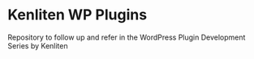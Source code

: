 # Kenliten WP Plugins

Repository to follow up and refer in the WordPress Plugin Development Series by Kenliten